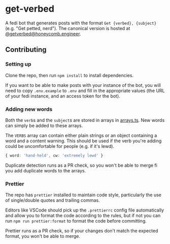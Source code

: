 # get-verbed

A fedi bot that generates posts with the format `Get {verbed}, {subject}` (e.g.
"Get petted, nerd"). The canonical version is hosted at
[@getverbed@honeycomb.engineer](https://honeycomb.engineer/@getverbed).

## Contributing

### Setting up

Clone the repo, then run `npm install` to install dependencies.

If you want to be able to make posts with your instance of the bot, you will
need to copy `.env.example` to `.env` and fill in the appropriate values (the
URL of your fedi instance, and an access token for the bot).

### Adding new words

Both the `verb`s and the `subject`s are stored in arrays in
[arrays.ts](/blob/main/arrays.ts). New words can simply be added to these
arrays.

The `VERBS` array can contain either plain strings or an object containing a
word and a content warning. This should be used if the verb you're adding could
be uncomfortable for people (e.g. if it's lewd).

```ts
{ word: 'hand-held', cw: 'extremely lewd' }
```

Duplicate detection runs as a PR check, so you won't be able to merge fi you add
duplicate words to the arrays.

### Prettier

The repo has `prettier` installed to maintain code style, particularly the use
of single/double quotes and trailing commas.

Editors like VSCode should pick up the `.prettierrc` config file automatically
and allow you to format the code according to the rules, but if not you can run
`npm run prettier:format` to format the code before committing.

Prettier runs as a PR check, so if your changes don't match the expected format,
you won't be able to merge.
